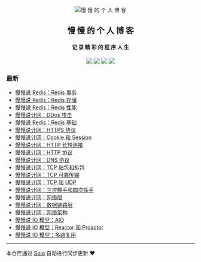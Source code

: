 <p align="center"><img alt="慢 慢 的 个 人 博 客" src="https://b3logfile.com/avatar/1629828567035_1629883350632.jpeg?imageView2/1/w/128/h/128/interlace/0/q/100"></p><h2 align="center">
慢 慢 的 个 人 博 客
</h2>

<h4 align="center">记 录 精 彩 的 程 序 人 生</h4>
<p align="center"><a title="慢 慢 的 个 人 博 客" target="_blank" href="https://github.com/marin-man/solo-blog"><img src="https://img.shields.io/github/last-commit/marin-man/solo-blog.svg?style=flat-square&color=FF9900"></a>
<a title="GitHub repo size in bytes" target="_blank" href="https://github.com/marin-man/solo-blog"><img src="https://img.shields.io/github/repo-size/marin-man/solo-blog.svg?style=flat-square"></a>
<a title="Solo Version" target="_blank" href="https://github.com/88250/solo/releases"><img src="https://img.shields.io/badge/solo-4.3.1-f1e05a.svg?style=flat-square&color=blueviolet"></a>
<a title="Hits" target="_blank" href="https://github.com/88250/hits"><img src="https://hits.b3log.org/marin-man/solo-blog.svg"></a></p>

### 最新

* [慢慢说 Redis：Redis 事务](https://localhost/articles/2021/10/08/1633699187436.html)
* [慢慢说 Redis：Redis 存储](https://localhost/articles/2021/10/08/1633698474339.html)
* [慢慢说 Redis：Redis 性能](https://localhost/articles/2021/10/08/1633698415748.html)
* [慢慢说计网：DDos 攻击](https://localhost/articles/2021/10/08/1633696594341.html)
* [慢慢说 Redis：Redis 基础](https://localhost/articles/2021/10/07/1633598940828.html)
* [慢慢说计网：HTTPS 协议](https://localhost/articles/2021/10/06/1633525035425.html)
* [慢慢说计网：Cookie 和 Session](https://localhost/articles/2021/10/06/1633523741967.html)
* [慢慢说计网：HTTP 长短连接](https://localhost/articles/2021/10/06/1633522685078.html)
* [慢慢说计网：HTTP 协议](https://localhost/articles/2021/10/06/1633521156380.html)
* [慢慢说计网：DNS 协议](https://localhost/articles/2021/10/04/1633359437065.html)
* [慢慢说计网：TCP 粘包和拆包](https://localhost/articles/2021/10/04/1633346765576.html)
* [慢慢说计网：TCP 可靠传输](https://localhost/articles/2021/10/04/1633345897916.html)
* [慢慢说计网：TCP 和 UDP](https://localhost/articles/2021/10/03/1633267762213.html)
* [慢慢说计网：三次握手和四次挥手](https://localhost/articles/2021/10/03/1633266929674.html)
* [慢慢说计网：网络层](https://localhost/articles/2021/10/03/1633265132086.html)
* [慢慢说计网：数据链路层](https://localhost/articles/2021/09/27/1632745377480.html)
* [慢慢说计网：网络架构](https://localhost/articles/2021/09/27/1632743919134.html)
* [慢慢说 IO 模型：AIO](https://localhost/articles/2021/09/25/1632576113247.html)
* [慢慢说 IO 模型：Reactor 和 Proactor](https://localhost/articles/2021/09/25/1632574146209.html)
* [慢慢说 IO 模型：多路复用](https://localhost/articles/2021/09/20/1632142580621.html)



---

本仓库通过 [Solo](https://github.com/88250/solo) 自动进行同步更新 ❤️ 